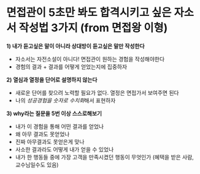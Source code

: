 # 면접관이 5초만 봐도 합격시키고 싶은 자소서 작성법 3가지 (from 면접왕 이형)

**1) 내가 듣고싶은 말이 아니라 상대방이 듣고싶은 말만 작성한다**
- 자소서는 자전소설이 아니다! 면접관이 원하는 경험을 작성해야한다
- 경험의 결과 + 결과를 어떻게 얻었는지에 집중하자

**2) 열심과 열정을 단어로 설명하지 않는다**
- 새로운 단어를 찾으려 노력할 필요가 없다. 열정은 면접가서 보여주면 된다
- 나의 *성공경험을 숫자로 수치화*해서 표현하자

**3) why라는 질문을 5번 이상 스스로해보기**
- 내가 이 경험을 통해 어떤 결과를 얻었나
- 왜 아무 결과도 못얻었나
- 진짜 아무결과도 못얻은게 맞나
- 사소한 결과라도 어떻게 내가 얻을 수 있었나
- 내가 한 행동들 중에 가장 고객을 만족시켰던 행동이 무엇인가 (혜택을 받은 사람, 교수님일수도 있음)